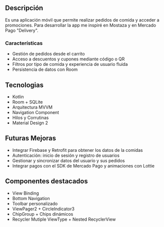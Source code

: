 ## Descripción 
Es una aplicación móvil que permite realizar pedidos de comida y acceder a promociones. Para desarrollar la app me inspiré en Mostaza y en Mercado Pago "Delivery".

### Características 
- Gestión de pedidos desde el carrito
- Acceso a descuentos y cupones mediante código o QR
- Filtros por tipo de comida y experiencia de usuario fluida
- Persistencia de datos con Room


## Tecnologias
- Kotlin
- Room + SQLite
- Arquitectura MVVM
- Navigation Component
- Hilos y Corrutinas
- Material Design 2


## Futuras Mejoras
- Integrar Firebase y Retrofit para obtener los datos de la comidas
- Autenticación: inicio de sesión y registro de usuarios
- Gestionar y sincronizar datos del usuario y sus pedidos
- Integrar pagos con el SDK de Mercado Pago y animaciones con Lottie


## Componentes destacados
- View Binding
- Bottom Navigation
- Toolbar personalizado
- ViewPager2 + CircleIndicator3
- ChipGroup + Chips dinámicos 
- Recycler Mutiple ViewType + Nested RecyclerView
